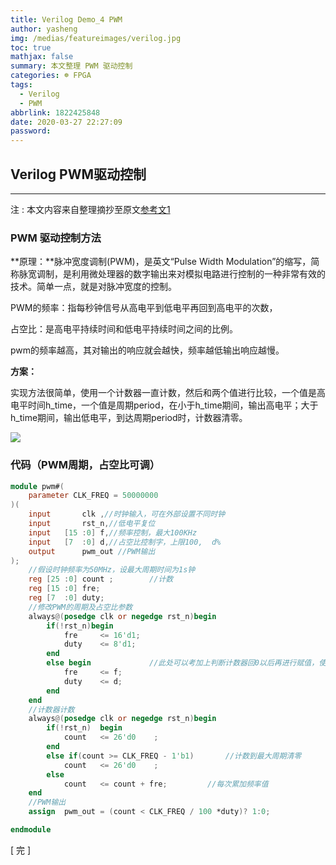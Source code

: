 ```yaml
---
title: Verilog Demo_4 PWM
author: yasheng
img: /medias/featureimages/verilog.jpg
toc: true
mathjax: false
summary: 本文整理 PWM 驱动控制
categories: ☸ FPGA
tags:
  - Verilog
  - PWM
abbrlink: 1822425848
date: 2020-03-27 22:27:09
password:
---
```


## Verilog  PWM驱动控制

---

注 : 本文内容来自整理摘抄至原文[参考文1](https://blog.csdn.net/whik1194/article/details/89371599)

### PWM 驱动控制方法

**原理：**脉冲宽度调制(PWM)，是英文“Pulse Width Modulation”的缩写，简称脉宽调制，是利用微处理器的数字输出来对模拟电路进行控制的一种非常有效的技术。简单一点，就是对脉冲宽度的控制。

PWM的频率：指每秒钟信号从高电平到低电平再回到高电平的次数，

占空比：是高电平持续时间和低电平持续时间之间的比例。

pwm的频率越高，其对输出的响应就会越快，频率越低输出响应越慢。

**方案：**

​		实现方法很简单，使用一个计数器一直计数，然后和两个值进行比较，一个值是高电平时间h_time，一个值是周期period，在小于h_time期间，输出高电平；大于h_time期间，输出低电平，到达周期period时，计数器清零。

<img src="/images/post_images/verilog_demo_04_pwm/pwm.png">

### 代码（PWM周期，占空比可调）

```verilog
module pwm#(
    parameter CLK_FREQ = 50000000
)(
    input 		clk	,//时钟输入，可在外部设置不同时钟
    input 		rst_n,//低电平复位
    input 	[15	:0]	f,//频率控制，最大100KHz
    input 	[7	:0] d,//占空比控制字，上限100,  d%
    output	 	pwm_out	//PWM输出
);
    //假设时钟频率为50MHz，设最大周期时间为1s钟
    reg [25	:0]	count ;	       //计数
    reg [15	:0]	fre;
    reg [7	:0]	duty;
    //修改PWM的周期及占空比参数
    always@(posedge clk or negedge rst_n)begin
        if(!rst_n)begin
            fre		<= 16'd1;
            duty	<= 8'd1;
        end
        else begin             //此处可以考加上判断计数器回0以后再进行赋值，使得波形更加完整
            fre		<= f;
            duty	<= d;
        end
    end
    //计数器计数
    always@(posedge clk or negedge rst_n)begin
        if(!rst_n)	begin
            count	<= 26'd0	;
        end
        else if(count >= CLK_FREQ - 1'b1)		//计数到最大周期清零
            count	<= 26'd0	;
        else
            count   <= count + fre;			//每次累加频率值
    end
    //PWM输出
    assign	pwm_out = (count < CLK_FREQ / 100 *duty)? 1:0;

endmodule
```



[  完  ]

